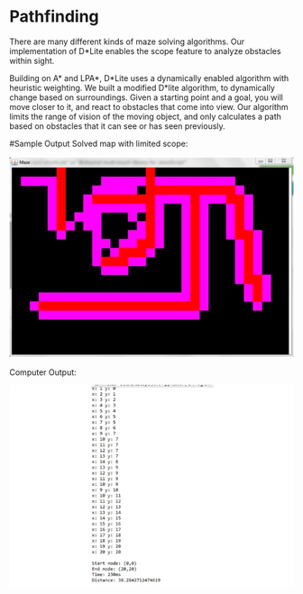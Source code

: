 # Pathfinding
There are many different kinds of maze solving algorithms. Our implementation of D\*Lite enables the scope feature to analyze obstacles within sight.

Building on A\* and LPA\*, D\*Lite uses a dynamically enabled algorithm with heuristic weighting. We built a modified D\*lite algorithm, to dynamically change based on surroundings. Given a starting point and a goal, you will move closer to it, and react to obstacles that come into view. Our algorithm limits the range of vision of the moving object, and only calculates a path based on obstacles that it can see or has seen previously.

#Sample Output
Solved map with limited scope:

![alt tag](https://github.com/greenkee/Pathfinding/blob/master/media/example1.jpg)

Computer Output:

![alt tag](https://github.com/greenkee/Pathfinding/blob/master/media/example2.jpg)

